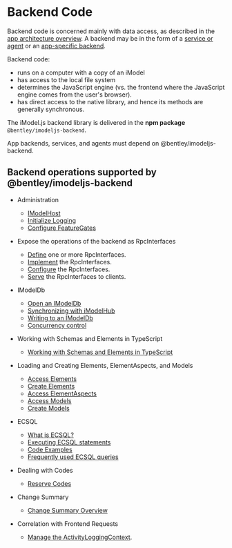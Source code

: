 # Backend Code

Backend code is concerned mainly with data access, as described in the [app architecture overview](../../learning/SoftwareArchitecture.md). A backend may be in the form of a [service or agent](../../learning/App.md#agents-and-services) or an [app-specific backend](../../learning/App.md#app-backend).

Backend code:

* runs on a computer with a copy of an iModel
* has access to the local file system
* determines the JavaScript engine (vs. the frontend where the JavaScript engine comes from the user's browser).
* has direct access to the native library, and hence its methods are generally synchronous.

The iModel.js backend library is delivered in the **npm package** `@bentley/imodeljs-backend`.

App backends, services, and agents must depend on @bentley/imodeljs-backend.

## Backend operations supported by @bentley/imodeljs-backend

* Administration
  * [IModelHost](./IModelHost.md)
  * [Initialize Logging](../common/Logging.md)
  * [Configure FeatureGates](../common/FeatureGates.md)

* Expose the operations of the backend as RpcInterfaces
  * [Define](../RpcInterface.md#defining-the-interface) one or more RpcInterfaces.
  * [Implement](../RpcInterface.md#server-implementation) the RpcInterfaces.
  * [Configure](../RpcInterface.md#3-configure-interfaces) the RpcInterfaces.
  * [Serve](../RpcInterface.md#4-serve-the-interfaces) the RpcInterfaces to clients.

* IModelDb
  * [Open an IModelDb](./IModelDb.md)
  * [Synchronizing with iModelHub](./IModelDbSync.md)
  * [Writing to an IModelDb](./IModelDbReadwrite.md)
  * [Concurrency control](./ConcurrencyControl.md)

* Working with Schemas and Elements in TypeScript
  * [Working with Schemas and Elements in TypeScript](./SchemasAndElementsInTypeScript.md)

* Loading and Creating Elements, ElementAspects, and Models
  * [Access Elements](./AccessElements.md)
  * [Create Elements](./CreateElements.md)
  * [Access ElementAspects](./AccessElementAspects.md)
  * [Access Models](./AccessModels.md)
  * [Create Models](./CreateModels.md)

* ECSQL

  * [What is ECSQL?](../ECSQL.md)
  * [Executing ECSQL statements](./ExecutingECSQL.md)
  * [Code Examples](./ECSQLCodeExamples.md)
  * [Frequently used ECSQL queries](./ECSQL-queries.md)

* Dealing with Codes
  * [Reserve Codes](./ReserveCodes.md)

* Change Summary
  * [Change Summary Overview](../ChangeSummaries)

* Correlation with Frontend Requests
  * [Manage the ActivityLoggingContext](./ManagingActivityLoggingContext.md).
